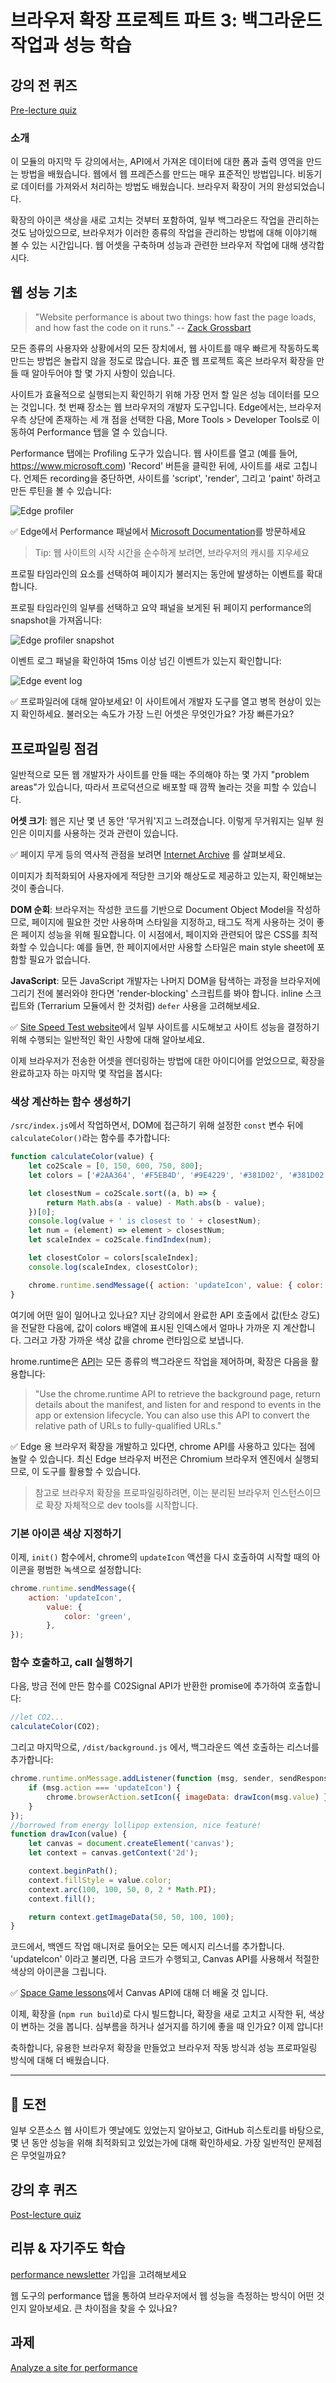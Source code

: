 # 브라우저 확장 프로젝트 파트 3: 백그라운드 작업과 성능 학습

## 강의 전 퀴즈

[Pre-lecture quiz](.github/pre-lecture-quiz.md)

### 소개

이 모듈의 마지막 두 강의에서는, API에서 가져온 데이터에 대한 폼과 출력 영역을 만드는 방법을 배웠습니다. 웹에서 웹 프레즌스를 만드는 매우 표준적인 방법입니다. 비동기로 데이터를 가져와서 처리하는 방법도 배웠습니다. 브라우저 확장이 거의 완성되었습니다.

확장의 아이콘 색상을 새로 고치는 것부터 포함하여, 일부 백그라운드 작업을 관리하는 것도 남아있으므로, 브라우저가 이러한 종류의 작업을 관리하는 방법에 대해 이야기해 볼 수 있는 시간입니다. 웹 어셋을 구축하며 성능과 관련한 브라우저 작업에 대해 생각합시다.

## 웹 성능 기초

> "Website performance is about two things: how fast the page loads, and how fast the code on it runs." -- [Zack Grossbart](https://www.smashingmagazine.com/2012/06/javascript-profiling-chrome-developer-tools/)

모든 종류의 사용자와 상황에서의 모든 장치에서, 웹 사이트를 매우 빠르게 작동하도록 만드는 방법은 놀랍지 않을 정도로 많습니다. 표준 웹 프로젝트 혹은 브라우저 확장을 만들 때 알아두어야 할 몇 가지 사항이 있습니다.

사이트가 효율적으로 실행되는지 확인하기 위해 가장 먼저 할 일은 성능 데이터를 모으는 것입니다. 첫 번째 장소는 웹 브라우저의 개발자 도구입니다. Edge에서는, 브라우저 우측 상단에 존재하는 세 개 점을 선택한 다음, More Tools > Developer Tools로 이동하여 Performance 탭을 열 수 있습니다.

Performance 탭에는 Profiling 도구가 있습니다. 웹 사이트를 열고 (예를 들어, https://www.microsoft.com) 'Record' 버튼을 클릭한 뒤에, 사이트를 새로 고칩니다. 언제든 recording을 중단하면, 사이트를 'script', 'render', 그리고 'paint' 하려고 만든 루틴을 볼 수 있습니다:

![Edge profiler](./images/profiler.png)

✅ Edge에서 Performance 패널에서 [Microsoft Documentation](https://docs.microsoft.com/en-us/microsoft-edge/devtools-guide/performance)를 방문하세요

> Tip: 웹 사이트의 시작 시간을 순수하게 보려면, 브라우저의 캐시를 지우세요

프로필 타임라인의 요소를 선택하여 페이지가 불러지는 동안에 발생하는 이벤트를 확대합니다.

프로필 타임라인의 일부를 선택하고 요약 패널을 보게된 뒤 페이지 performance의 snapshot을 가져옵니다:

![Edge profiler snapshot](./images/snapshot.png)

이벤트 로그 패널을 확인하여 15ms 이상 넘긴 이벤트가 있는지 확인합니다:

![Edge event log](./images/log.png)

✅ 프로파일러에 대해 알아보세요! 이 사이트에서 개발자 도구를 열고 병목 현상이 있는지 확인하세요. 불러오는 속도가 가장 느린 어셋은 무엇인가요? 가장 빠른가요?

## 프로파일링 점검

일반적으로 모든 웹 개발자가 사이트를 만들 때는 주의해야 하는 몇 가지 "problem areas"가 있습니다, 따라서 프로덕션으로 배포할 때 깜짝 놀라는 것을 피할 수 있습니다.

**어셋 크기**: 웹은 지난 몇 년 동안 '무거워'지고 느려졌습니다. 이렇게 무거워지는 일부 원인은 이미지를 사용하는 것과 관련이 있습니다.

✅ 페이지 무게 등의 역사적 관점을 보려면 [Internet Archive](https://httparchive.org/reports/page-weight) 를 살펴보세요.

이미지가 최적화되어 사용자에게 적당한 크기와 해상도로 제공하고 있는지, 확인해보는 것이 좋습니다.

**DOM 순회**: 브라우저는 작성한 코드를 기반으로 Document Object Model을 작성하므로, 페이지에 필요한 것만 사용하며 스타일을 지정하고, 태그도 적게 사용하는 것이 좋은 페이지 성능을 위해 필요합니다. 이 시점에서, 페이지와 관련되어 많은 CSS를 최적화할 수 있습니다: 예를 들면, 한 페이지에서만 사용할 스타일은 main style sheet에 포함할 필요가 없습니다.

**JavaScript**: 모든 JavaScript 개발자는 나머지 DOM을 탐색하는 과정을 브라우저에 그리기 전에 불러와야 한다면 'render-blocking' 스크립트를 봐야 합니다. inline 스크립트와 (Terrarium 모듈에서 한 것처럼) `defer` 사용을 고려해보세요.

✅ [Site Speed Test website](https://www.webpagetest.org/)에서 일부 사이트를 시도해보고 사이트 성능을 결정하기 위해 수행되는 일반적인 확인 사항에 대해 알아보세요.

이제 브라우저가 전송한 어셋을 렌더링하는 방법에 대한 아이디어를 얻었으므로, 확장을 완료하고자 하는 마지막 몇 작업을 봅시다:

### 색상 계산하는 함수 생성하기

`/src/index.js`에서 작업하면서, DOM에 접근하기 위해 설정한 `const` 변수 뒤에 `calculateColor()`라는 함수를 추가합니다:

```JavaScript
function calculateColor(value) {
	let co2Scale = [0, 150, 600, 750, 800];
	let colors = ['#2AA364', '#F5EB4D', '#9E4229', '#381D02', '#381D02'];

	let closestNum = co2Scale.sort((a, b) => {
		return Math.abs(a - value) - Math.abs(b - value);
	})[0];
	console.log(value + ' is closest to ' + closestNum);
	let num = (element) => element > closestNum;
	let scaleIndex = co2Scale.findIndex(num);

	let closestColor = colors[scaleIndex];
	console.log(scaleIndex, closestColor);

	chrome.runtime.sendMessage({ action: 'updateIcon', value: { color: closestColor } });
}
```

여기에 어떤 일이 일어나고 있나요? 지난 강의에서 완료한 API 호출에서 값(탄소 강도)을 전달한 다음에, 값이 colors 배열에 표시된 인덱스에서 얼마나 가까운 지 계산합니다. 그러고 가장 가까운 색상 값을 chrome 런타임으로 보냅니다.

hrome.runtime은 [API](https://developer.chrome.com/extensions/runtime)는 모든 종류의 백그라운드 작업을 제어하며, 확장은 다음을 활용합니다:

> "Use the chrome.runtime API to retrieve the background page, return details about the manifest, and listen for and respond to events in the app or extension lifecycle. You can also use this API to convert the relative path of URLs to fully-qualified URLs."

✅ Edge 용 브라우저 확장을 개발하고 있다면, chrome API를 사용하고 있다는 점에 놀랄 수 있습니다. 최신 Edge 브라우저 버전은 Chromium 브라우저 엔진에서 실행되므로, 이 도구를 활용할 수 있습니다.

> 참고로 브라우저 확장을 프로파일링하려면, 이는 분리된 브라우저 인스턴스이므로 확장 자체적으로 dev tools를 시작합니다.

### 기본 아이콘 색상 지정하기

이제, `init()` 함수에서, chrome의 `updateIcon` 액션을 다시 호출하여 시작할 때의 아이콘을 평범한 녹색으로 설정합니다:

```JavaScript
chrome.runtime.sendMessage({
	action: 'updateIcon',
		value: {
			color: 'green',
		},
});
```
### 함수 호출하고, call 실행하기

다음, 방금 전에 만든 함수를 C02Signal API가 반환한 promise에 추가하여 호출합니다:

```JavaScript
//let CO2...
calculateColor(CO2);
```

그리고 마지막으로, `/dist/background.js` 에서, 백그라운드 엑션 호출하는 리스너를 추가합니다:

```JavaScript
chrome.runtime.onMessage.addListener(function (msg, sender, sendResponse) {
	if (msg.action === 'updateIcon') {
		chrome.browserAction.setIcon({ imageData: drawIcon(msg.value) });
	}
});
//borrowed from energy lollipop extension, nice feature!
function drawIcon(value) {
	let canvas = document.createElement('canvas');
	let context = canvas.getContext('2d');

	context.beginPath();
	context.fillStyle = value.color;
	context.arc(100, 100, 50, 0, 2 * Math.PI);
	context.fill();

	return context.getImageData(50, 50, 100, 100);
}
```
코드에서, 백엔드 작업 매니저로 들어오는 모든 메시지 리스너를 추가합니다. 'updateIcon' 이라고 불리면, 다음 코드가 수행되고, Canvas API를 사용해서 적절한 색상의 아이콘을 그립니다.

✅ [Space Game lessons](../../space-game/drawing-to-canvas/README.md)에서 Canvas API에 대해 더 배울 것 입니다.

이제, 확장을 (`npm run build`)로 다시 빌드합니다, 확장을 새로 고치고 시작한 뒤, 색상이 변하는 것을 봅니다. 심부름을 하거나 설거지를 하기에 좋을 때 인가요? 이제 압니다!

축하합니다, 유용한 브라우저 확장을 만들었고 브라우저 작동 방식과 성능 프로파일링 방식에 대해 더 배웠습니다.

---

## 🚀 도전

일부 오픈소스 웹 사이트가 옛날에도 있었는지 알아보고, GitHub 히스토리를 바탕으로, 몇 년 동안 성능을 위해 최적화되고 있었는가에 대해 확인하세요. 가장 일반적인 문제점은 무엇일까요?

## 강의 후 퀴즈

[Post-lecture quiz](.github/post-lecture-quiz.md)

## 리뷰 & 자기주도 학습

[performance newsletter](https://perf.email/) 가입을 고려해보세요

웹 도구의 performance 탭을 통하여 브라우저에서 웹 성능을 측정하는 방식이 어떤 것인지 알아보세요. 큰 차이점을 찾을 수 있나요?

## 과제

[Analyze a site for performance](assignment.md)

